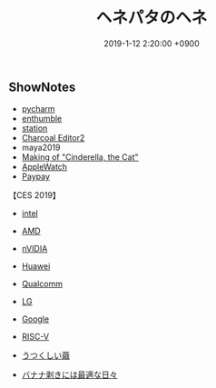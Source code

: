 ﻿---
actor_ids:
  - kou
  - hikaru
audio_file_path: /audio/4.mp3
audio_file_size: 50
date: 2019-1-12 2:20:00 +0900
description: UnityのEULA問題、pycharm、CES2019、RISC-V
duration: "111:05"
layout: article
title: 4. ヘネパタのヘネ
---

## ShowNotes
- [pycharm](https://www.jetbrains.com/pycharm/)
- [enthumble](https://jp.enthumble.com/)
- [station](https://getstation.com/)
- [Charcoal Editor2](http://zurbrigg.com/charcoal-editor-2)
- maya2019
- [Making of "Cinderella, the Cat"](https://www.youtube.com/watch?v=fqPjmBRxqLI)
- [AppleWatch](https://www.apple.com/jp/apple-watch-series-4/)
- [Paypay](https://paypay.ne.jp/)

【CES 2019】
- [intel](https://www.intel.co.jp/content/www/jp/ja/events/intel-ces.html)
- [AMD](https://www.amd.com/en/press-releases/2019-01-09-amd-president-and-ceo-dr-lisa-su-reveals-coming-high-performance)
- [nVIDIA](https://www.ustream.tv/nvidia)
- [Huawei](https://cloud.watch.impress.co.jp/docs/news/1161104.html)
- [Qualcomm](https://www.qualcomm.com/company/events/ces)
- [LG](https://www.lg.com/us/ces)
- [Google](https://techcrunch.com/2019/01/08/google-woos-smart-home-device-makers-with-launch-of-google-assistant-connect/)

- [RISC-V](https://riscv.org/)
- [うつくしい繭](https://www.amazon.co.jp/gp/product/B07L8B3NJB/)
- [バナナ剥きには最適な日々](https://www.amazon.co.jp/%E3%83%90%E3%83%8A%E3%83%8A%E5%89%A5%E3%81%8D%E3%81%AB%E3%81%AF%E6%9C%80%E9%81%A9%E3%81%AE%E6%97%A5%E3%80%85-%E5%86%86%E5%9F%8E-%E5%A1%94-ebook/dp/B00KID932A/ref=tmm_kin_swatch_0?_encoding=UTF8&qid=&sr=)